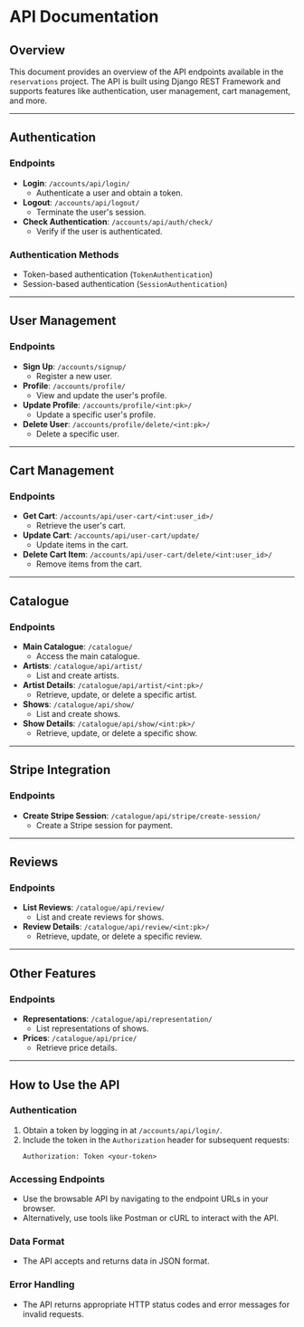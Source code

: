 # API Documentation

## Overview
This document provides an overview of the API endpoints available in the `reservations` project. The API is built using Django REST Framework and supports features like authentication, user management, cart management, and more.

---

## Authentication

### Endpoints
- **Login**: `/accounts/api/login/`
  - Authenticate a user and obtain a token.
- **Logout**: `/accounts/api/logout/`
  - Terminate the user's session.
- **Check Authentication**: `/accounts/api/auth/check/`
  - Verify if the user is authenticated.

### Authentication Methods
- Token-based authentication (`TokenAuthentication`)
- Session-based authentication (`SessionAuthentication`)

---

## User Management

### Endpoints
- **Sign Up**: `/accounts/signup/`
  - Register a new user.
- **Profile**: `/accounts/profile/`
  - View and update the user's profile.
- **Update Profile**: `/accounts/profile/<int:pk>/`
  - Update a specific user's profile.
- **Delete User**: `/accounts/profile/delete/<int:pk>/`
  - Delete a specific user.

---

## Cart Management

### Endpoints
- **Get Cart**: `/accounts/api/user-cart/<int:user_id>/`
  - Retrieve the user's cart.
- **Update Cart**: `/accounts/api/user-cart/update/`
  - Update items in the cart.
- **Delete Cart Item**: `/accounts/api/user-cart/delete/<int:user_id>/`
  - Remove items from the cart.

---

## Catalogue

### Endpoints
- **Main Catalogue**: `/catalogue/`
  - Access the main catalogue.
- **Artists**: `/catalogue/api/artist/`
  - List and create artists.
- **Artist Details**: `/catalogue/api/artist/<int:pk>/`
  - Retrieve, update, or delete a specific artist.
- **Shows**: `/catalogue/api/show/`
  - List and create shows.
- **Show Details**: `/catalogue/api/show/<int:pk>/`
  - Retrieve, update, or delete a specific show.

---

## Stripe Integration

### Endpoints
- **Create Stripe Session**: `/catalogue/api/stripe/create-session/`
  - Create a Stripe session for payment.

---

## Reviews

### Endpoints
- **List Reviews**: `/catalogue/api/review/`
  - List and create reviews for shows.
- **Review Details**: `/catalogue/api/review/<int:pk>/`
  - Retrieve, update, or delete a specific review.

---

## Other Features

### Endpoints
- **Representations**: `/catalogue/api/representation/`
  - List representations of shows.
- **Prices**: `/catalogue/api/price/`
  - Retrieve price details.

---

## How to Use the API

### Authentication
1. Obtain a token by logging in at `/accounts/api/login/`.
2. Include the token in the `Authorization` header for subsequent requests:
   ```
   Authorization: Token <your-token>
   ```

### Accessing Endpoints
- Use the browsable API by navigating to the endpoint URLs in your browser.
- Alternatively, use tools like Postman or cURL to interact with the API.

### Data Format
- The API accepts and returns data in JSON format.

### Error Handling
- The API returns appropriate HTTP status codes and error messages for invalid requests.
